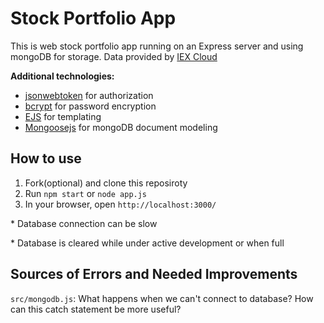 Stock Portfolio App
===
This is web stock portfolio app running on an Express server and using mongoDB for storage. Data provided by [IEX Cloud](https://iexcloud.io/docs/api/)

**Additional technologies:**
- [jsonwebtoken](https://www.npmjs.com/package/jsonwebtoken) for authorization
- [bcrypt](https://www.npmjs.com/package/bcrypt) for password encryption
- [EJS](https://www.npmjs.com/package/ejs) for templating
- [Mongoosejs](https://mongoosejs.com/) for mongoDB document modeling

How to use
---
1. Fork(optional) and clone this reposiroty
2. Run `npm start` or `node app.js`
3. In your browser, open `http://localhost:3000/`

\* Database connection can be slow

\* Database is cleared while under active development or when full

Sources of Errors and Needed Improvements
---
`src/mongodb.js`: What happens when we can't connect to database? How can this catch statement be more useful?
